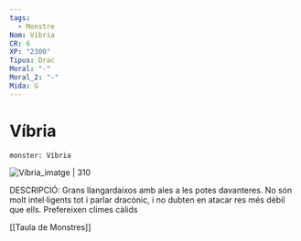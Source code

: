 ```yaml
---
tags:
  - Monstre
Nom: Víbria
CR: 6
XP: "2300"
Tipus: Drac
Moral: "-"
Moral_2: "-"
Mida: G
---
```

# Víbria

```statblock
monster: Víbria
```

![Víbria_imatge | 310](https://www.dndbeyond.com/avatars/thumbnails/30836/518/1000/1000/638063938742199028.png)

DESCRIPCIÓ: 
Grans llangardaixos amb ales a les potes davanteres. No són molt intel·ligents tot i parlar dracònic, i no dubten en atacar res més dèbil que ells. Prefereixen climes càlids

[[Taula de Monstres]]